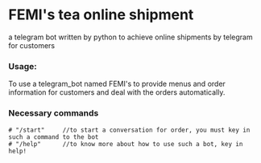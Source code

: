 # FEMI's tea online shipment
a telegram bot written by python to achieve online shipments by telegram for customers

### Usage:
To use a telegram_bot named FEMI's to provide menus and order information for customers and deal with the orders automatically.

### Necessary commands
    # "/start"     //to start a conversation for order, you must key in such a command to the bot
    # "/help"      //to know more about how to use such a bot, key in help!
